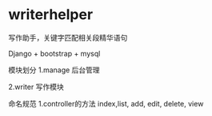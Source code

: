 # writerhelper
写作助手，关键字匹配相关段精华语句

Django + bootstrap + mysql

模块划分
1.manage 后台管理

2.writer 写作模块


命名规范
1.controller的方法
index,list, add, edit, delete, view

